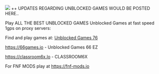 <img src="https://github.com/blackboro/blackboro.github.io/blob/main/logogithub.png">
++ UPDATES REGARDING UNBLOCKED GAMES WOULD BE POSTED HERE..

Play ALL THE BEST UNBLOCKED GAMES Unblocked Games at fast speed 1gps on proxy servers:

Find and play games at:
<a href="https://76ezgames.com"> Unblocked Games 76 </a>

https://66games.io  - Unblocked Games 66 EZ

https://classroom6x.lo - CLASSROOM6X


For FNF MODS play at
https://fnf-mods.io
